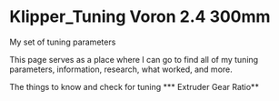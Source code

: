 # Klipper_Tuning Voron 2.4 300mm
My set of tuning parameters

This page serves as a place where I can go to find all of my tuning parameters, information, research, what worked, and more.


The things to know and check for tuning
  *** Extruder Gear Ratio**
